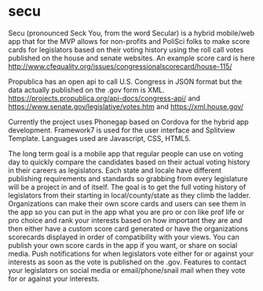 # secu
Secu (pronounced Seck You, from the word Secular) is a hybrid mobile/web app that for the MVP allows for non-profits and PoliSci folks to make score cards for legislators based on their voting history using the roll call votes published on the house and senate websites. An example score card is here http://www.cfequality.org/issues/congressionalscorecard/house-115/ 

Propublica has an open api to call U.S. Congress in JSON format but the data actually published on the .gov form is XML. https://projects.propublica.org/api-docs/congress-api/ and https://www.senate.gov/legislative/votes.htm and https://xml.house.gov/

Currently the project uses Phonegap based on Cordova for the hybrid app development. Framework7 is used for the user interface and Splitview Template. Languages used are Javascript, CSS, HTML5.

The long term goal is a mobile app that regular people can use on voting day to quickly compare the candidates based on their actual voting history in their careers as legislators. Each state and locale have different publishing requirements and standards so grabbing from every legislature will be a project in and of itself. The goal is to get the full voting history of legislators from their starting in local/county/state as they climb the ladder. Organizations can make their own score cards and users can see them in the app so you can put in the app what you are pro or con like prof life or pro choice and rank your interests based on how important they are and then either have a custom score card generated or have the organizations scorecards displayed in order of compatibility with your views. You can publish your own score cards in the app if you want, or share on social media. Push notifications for when legislators vote either for or against your interests as soon as the vote is published on the .gov. Features to contact your legislators on social media or email/phone/snail mail when they vote for or against your interests.
